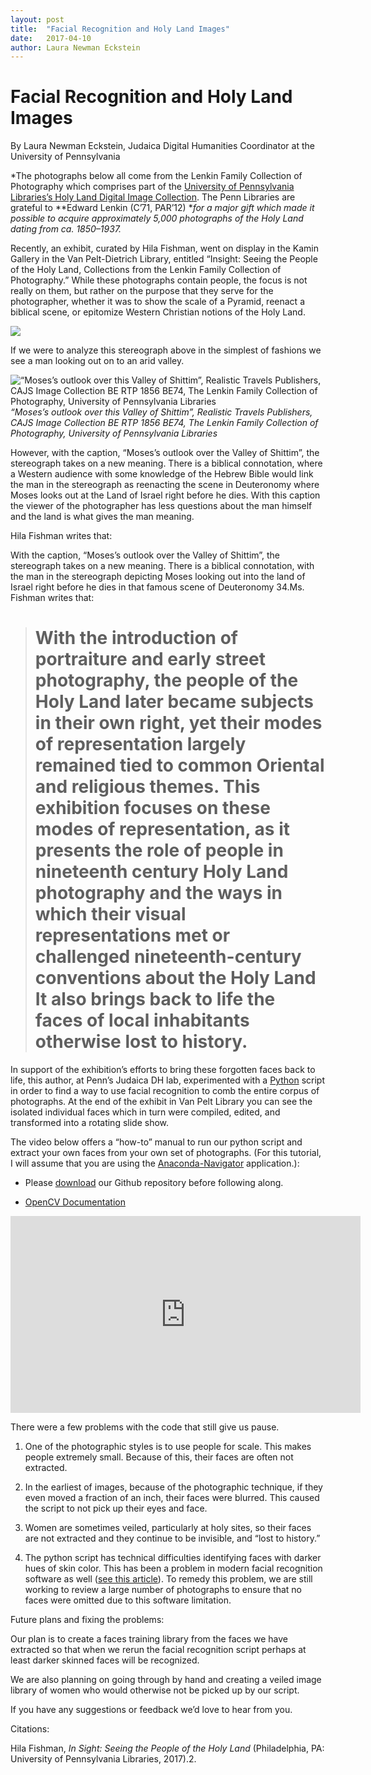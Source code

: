 ```yaml
---
layout: post
title:  "Facial Recognition and Holy Land Images"
date:   2017-04-10
author: Laura Newman Eckstein
---
```

# Facial Recognition and Holy Land Images

By Laura Newman Eckstein, Judaica Digital Humanities Coordinator at the University of Pennsylvania

*The photographs below all come from the Lenkin Family Collection of Photography which comprises part of the [University of Pennsylvania Libraries’s Holy Land Digital Image Collection](http://dla.library.upenn.edu/dla/holyland/index.html). The Penn Libraries are grateful to **Edward Lenkin (C’71, PAR’12) **for a major gift which made it possible to acquire approximately 5,000 photographs of the Holy Land dating from ca. 1850–1937.*

Recently, an exhibit, curated by Hila Fishman, went on display in the Kamin Gallery in the Van Pelt-Dietrich Library, entitled “Insight: Seeing the People of the Holy Land, Collections from the Lenkin Family Collection of Photography.” While these photographs contain people, the focus is not really on them, but rather on the purpose that they serve for the photographer, whether it was to show the scale of a Pyramid, reenact a biblical scene, or epitomize Western Christian notions of the Holy Land.

![](https://cdn-images-1.medium.com/max/9668/1*vuM-s5wu2xJEjBJ0PLeLBA.png)

If we were to analyze this stereograph above in the simplest of fashions we see a man looking out on to an arid valley.

![“Moses’s outlook over this Valley of Shittim”, Realistic Travels Publishers, CAJS Image Collection BE RTP 1856 BE74, The Lenkin Family Collection of Photography, University of Pennsylvania Libraries](https://cdn-images-1.medium.com/max/10000/1*nsWojrX-Z8onXjbPhhuzhg.png)*“Moses’s outlook over this Valley of Shittim”, Realistic Travels Publishers, CAJS Image Collection BE RTP 1856 BE74, The Lenkin Family Collection of Photography, University of Pennsylvania Libraries*

However, with the caption, “Moses’s outlook over the Valley of Shittim”, the stereograph takes on a new meaning. There is a biblical connotation, where a Western audience with some knowledge of the Hebrew Bible would link the man in the stereograph as reenacting the scene in Deuteronomy where Moses looks out at the Land of Israel right before he dies. With this caption the viewer of the photographer has less questions about the man himself and the land is what gives the man meaning.

Hila Fishman writes that:

With the caption, “Moses’s outlook over the Valley of Shittim”, the stereograph takes on a new meaning. There is a biblical connotation, with the man in the stereograph depicting Moses looking out into the land of Israel right before he dies in that famous scene of Deuteronomy 34.Ms. Fishman writes that:
> # With the introduction of portraiture and early street photography, the people of the Holy Land later became subjects in their own right, yet their modes of representation largely remained tied to common Oriental and religious themes. This exhibition focuses on these modes of representation, as it presents the role of people in nineteenth century Holy Land photography and the ways in which their visual representations met or challenged nineteenth-century conventions about the Holy Land It also brings back to life the faces of local inhabitants otherwise lost to history.

In support of the exhibition’s efforts to bring these forgotten faces back to life, this author, at Penn’s Judaica DH lab, experimented with a [Python](https://www.python.org/) script in order to find a way to use facial recognition to comb the entire corpus of photographs. At the end of the exhibit in Van Pelt Library you can see the isolated individual faces which in turn were compiled, edited, and transformed into a rotating slide show.

The video below offers a “how-to” manual to run our python script and extract your own faces from your own set of photographs. (For this tutorial, I will assume that you are using the [Anaconda-Navigator](https://www.continuum.io/downloads) application.):

* Please [download](https://github.com/judaicadh/Holy-Land-Faces) our Github repository before following along.

* [OpenCV Documentation](http://opencv.org/)

<center><iframe width="560" height="315" src="https://www.youtube.com/embed/DKcOY5z6EP0" frameborder="0" allowfullscreen></iframe></center>

There were a few problems with the code that still give us pause.

1. One of the photographic styles is to use people for scale. This makes people extremely small. Because of this, their faces are often not extracted.

1. In the earliest of images, because of the photographic technique, if they even moved a fraction of an inch, their faces were blurred. This caused the script to not pick up their eyes and face.

1. Women are sometimes veiled, particularly at holy sites, so their faces are not extracted and they continue to be invisible, and “lost to history.”

1. The python script has technical difficulties identifying faces with darker hues of skin color. This has been a problem in modern facial recognition software as well ([see this article](http://www.huffingtonpost.com/entry/heres-why-facial-recognition-tech-cant-figure-out-black-people_us_56d5c2b1e4b0bf0dab3371eb)). To remedy this problem, we are still working to review a large number of photographs to ensure that no faces were omitted due to this software limitation.

Future plans and fixing the problems:

Our plan is to create a faces training library from the faces we have extracted so that when we rerun the facial recognition script perhaps at least darker skinned faces will be recognized.

We are also planning on going through by hand and creating a veiled image library of women who would otherwise not be picked up by our script.

If you have any suggestions or feedback we’d love to hear from you.

Citations:

Hila Fishman, *In Sight: Seeing the People of the Holy Land* (Philadelphia, PA: University of Pennsylvania Libraries, 2017).2.
